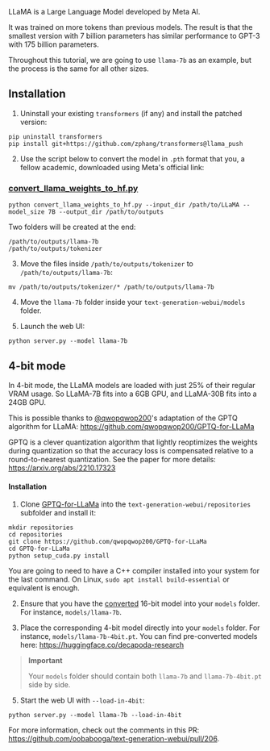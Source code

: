 LLaMA is a Large Language Model developed by Meta AI. 

It was trained on more tokens than previous models. The result is that the smallest version with 7 billion parameters has similar performance to GPT-3 with 175 billion parameters.

Throughout this tutorial, we are going to use `llama-7b` as an example, but the process is the same for all other sizes.

## Installation

1. Uninstall your existing `transformers` (if any) and install the patched version:

```
pip uninstall transformers
pip install git+https://github.com/zphang/transformers@llama_push
```


2. Use the script below to convert the model in `.pth` format that you, a fellow academic, downloaded using Meta's official link:

### [convert_llama_weights_to_hf.py](https://github.com/zphang/transformers/blob/llama_push/src/transformers/models/llama/convert_llama_weights_to_hf.py)

```
python convert_llama_weights_to_hf.py --input_dir /path/to/LLaMA --model_size 7B --output_dir /path/to/outputs
```

Two folders will be created at the end:

```
/path/to/outputs/llama-7b
/path/to/outputs/tokenizer
```

3. Move the files inside `/path/to/outputs/tokenizer` to `/path/to/outputs/llama-7b`:

```
mv /path/to/outputs/tokenizer/* /path/to/outputs/llama-7b
```

4. Move the `llama-7b` folder inside your `text-generation-webui/models` folder.

5. Launch the web UI:

```
python server.py --model llama-7b
```

## 4-bit mode

In 4-bit mode, the LLaMA models are loaded with just 25% of their regular VRAM usage. So LLaMA-7B fits into a 6GB GPU, and LLaMA-30B fits into a 24GB GPU.

This is possible thanks to [@qwopqwop200](https://github.com/qwopqwop200/GPTQ-for-LLaMa)'s adaptation of the GPTQ algorithm for LLaMA: https://github.com/qwopqwop200/GPTQ-for-LLaMa

GPTQ is a clever quantization algorithm that lightly reoptimizes the weights during quantization so that the accuracy loss is compensated relative to a round-to-nearest quantization. See the paper for more details: https://arxiv.org/abs/2210.17323

#### Installation

1. Clone [GPTQ-for-LLaMa](https://github.com/qwopqwop200/GPTQ-for-LLaMa) into the `text-generation-webui/repositories` subfolder and install it:

```
mkdir repositories
cd repositories
git clone https://github.com/qwopqwop200/GPTQ-for-LLaMa
cd GPTQ-for-LLaMa
python setup_cuda.py install
```

You are going to need to have a C++ compiler installed into your system for the last command. On Linux, `sudo apt install build-essential` or equivalent is enough.

2. Ensure that you have the [converted](https://github.com/oobabooga/text-generation-webui/wiki/LLaMA-model#convert_llama_weights_to_hfpy) 16-bit model into your `models` folder. For instance, `models/llama-7b`.

3. Place the corresponding 4-bit model directly into your `models` folder. For instance, `models/llama-7b-4bit.pt`. You can find pre-converted models here: https://huggingface.co/decapoda-research

> **Important**
> 
> Your `models` folder should contain both `llama-7b` and `llama-7b-4bit.pt` side by side.

5. Start the web UI with `--load-in-4bit`:

```
python server.py --model llama-7b --load-in-4bit
```

For more information, check out the comments in this PR: https://github.com/oobabooga/text-generation-webui/pull/206.